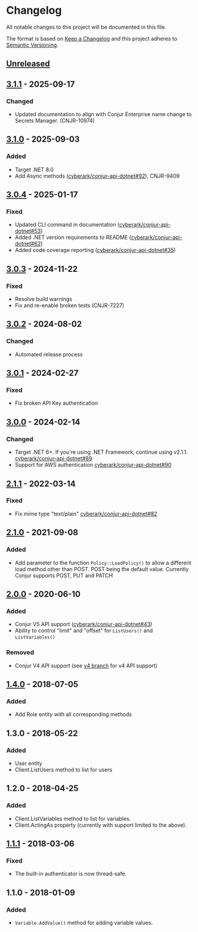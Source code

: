 # Changelog
All notable changes to this project will be documented in this file.

The format is based on [Keep a Changelog](http://keepachangelog.com/en/1.0.0/)
and this project adheres to [Semantic Versioning](http://semver.org/spec/v2.0.0.html).

## [Unreleased]

## [3.1.1] - 2025-09-17

### Changed
- Updated documentation to align with Conjur Enterprise name change to Secrets Manager. (CNJR-10974)

## [3.1.0] - 2025-09-03

### Added
- Target .NET 8.0
- Add Async methods
  ([cyberark/conjur-api-dotnet#92](https://github.com/cyberark/conjur-api-dotnet/issues/92)), CNJR-9409

## [3.0.4] - 2025-01-17

### Fixed
- Updated CLI command in documentation
  ([cyberark/conjur-api-dotnet#53](https://github.com/cyberark/conjur-api-dotnet/issues/53))
- Added .NET version requirements to README
  ([cyberark/conjur-api-dotnet#62](https://github.com/cyberark/conjur-api-dotnet/issues/62))
- Added code coverage reporting
  ([cyberark/conjur-api-dotnet#35](https://github.com/cyberark/conjur-api-dotnet/issues/35))

## [3.0.3] - 2024-11-22

### Fixed
- Resolve build warnings
- Fix and re-enable broken tests (CNJR-7227)

## [3.0.2] - 2024-08-02

### Changed
- Automated release process

## [3.0.1] - 2024-02-27
### Fixed
- Fix broken API Key authentication

## [3.0.0] - 2024-02-14
### Changed
- Target .NET 6+. If you're using .NET Framework, continue using v2.1.1.
  [cyberark/conjur-api-dotnet#89](https://github.com/cyberark/conjur-api-dotnet/pull/89)
- Support for AWS authentication
  [cyberark/conjur-api-dotnet#90](https://github.com/cyberark/conjur-api-dotnet/pull/90)

## [2.1.1] - 2022-03-14
### Fixed
- Fix mime type "text/plain"
  [cyberark/conjur-api-dotnet#82](https://github.com/cyberark/conjur-api-dotnet/pull/82)

## [2.1.0] - 2021-09-08
### Added
- Add parameter to the function `Policy::LoadPolicy()` to allow a different load method other than POST. POST being the default value. Currently Conjur supports POST, PUT and PATCH

## [2.0.0] - 2020-06-10
### Added
- Conjur V5 API support ([cyberark/conjur-api-dotnet#43](https://github.com/cyberark/conjur-api-dotnet/issues/43))
- Ability to control "limit" and "offset" for `ListUsers()` and `ListVariables()`

### Removed
- Conjur V4 API support (see [v4 branch](https://github.com/cyberark/conjur-api-dotnet/tree/v4)
  for v4 API support)

## [1.4.0] - 2018-07-05
### Added
- Add Role entity with all corresponding methods

## 1.3.0 - 2018-05-22
### Added
- User entity
- Client.ListUsers method to list for users

## 1.2.0 - 2018-04-25
### Added
- Client.ListVariables method to list for variables.
- Client.ActingAs property (currently with support limited to the above).

## [1.1.1] - 2018-03-06
### Fixed
- The built-in authenticator is now thread-safe.

## 1.1.0 - 2018-01-09
### Added
- `Variable.AddValue()` method for adding variable values.

[Unreleased]: https://github.com/cyberark/conjur-api-dotnet/compare/v3.1.1...HEAD
[3.1.1]: https://github.com/cyberark/conjur-api-dotnet/compare/v3.1.0...v3.1.1
[3.1.0]: https://github.com/cyberark/conjur-api-dotnet/compare/v3.0.4...v3.1.0
[3.0.4]: https://github.com/cyberark/conjur-api-dotnet/compare/v3.0.3...v3.0.4
[3.0.3]: https://github.com/cyberark/conjur-api-dotnet/compare/v3.0.2...v3.0.3
[3.0.2]: https://github.com/cyberark/conjur-api-dotnet/compare/v3.0.1...v3.0.2
[3.0.1]: https://github.com/cyberark/conjur-api-dotnet/compare/v3.0.0...v3.0.1
[3.0.0]: https://github.com/cyberark/conjur-api-dotnet/compare/v2.1.1...v3.0.0
[2.1.1]: https://github.com/cyberark/conjur-api-dotnet/compare/v2.1.0...v2.1.1
[2.1.0]: https://github.com/cyberark/conjur-api-dotnet/compare/v2.0.0...v2.1.0
[2.0.0]: https://github.com/cyberark/conjur-api-dotnet/compare/v1.4.0...v2.0.0
[1.4.0]: https://github.com/cyberark/conjur-api-dotnet/compare/v1.3.0...v1.4.0
[1.1.1]: https://github.com/cyberark/conjur-api-dotnet/compare/v1.1.0...v1.1.1
[1.1.0]: https://github.com/cyberark/conjur-api-dotnet/releases/tag/v1.1.0
